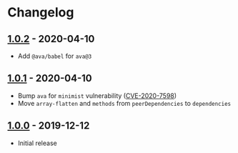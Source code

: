 # Changelog

## [1.0.2] - 2020-04-10
[1.0.2]: https://github.com/mhassan1/express-except/compare/v1.0.1...v1.0.2

- Add `@ava/babel` for `ava@3`

## [1.0.1] - 2020-04-10
[1.0.1]: https://github.com/mhassan1/express-except/compare/v1.0.0...v1.0.1

- Bump `ava` for `minimist` vulnerability ([CVE-2020-7598](https://github.com/advisories/GHSA-vh95-rmgr-6w4m))
- Move `array-flatten` and `methods` from `peerDependencies` to `dependencies`

## [1.0.0] - 2019-12-12
[1.0.0]: https://github.com/mhassan1/express-except/compare/3133b86...v1.0.0

- Initial release
